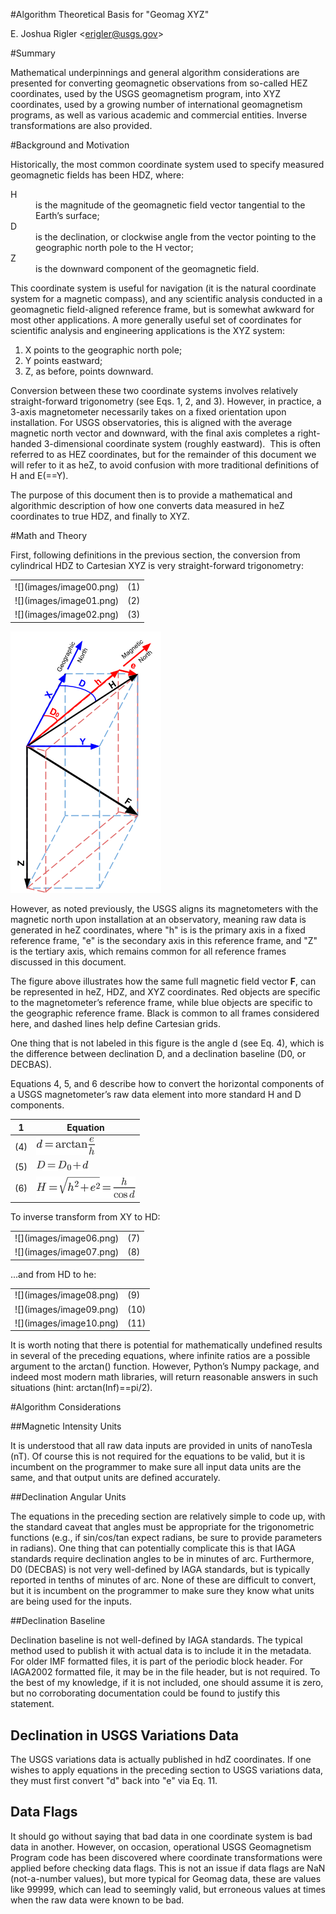 
#Algorithm Theoretical Basis for "Geomag XYZ"

E. Joshua Rigler &lt;[erigler@usgs.gov](mailto:erigler@usgs.gov)&gt;

#Summary

Mathematical underpinnings and general algorithm considerations are presented for converting geomagnetic observations from so-called HEZ coordinates, used by the USGS geomagnetism program, into XYZ coordinates, used by a growing number of international geomagnetism programs, as well as various academic and commercial entities. Inverse transformations are also provided.

#Background and Motivation

Historically, the most common coordinate system used to specify measured geomagnetic fields has been HDZ, where:



<dl>
  <dt>H</dt>
    <dd>is the magnitude of the geomagnetic field vector tangential to the Earth&rsquo;s surface;</dd>
  <dt>D</dt>
    <dd> is the declination, or clockwise angle from the vector pointing to the geographic north pole to the H vector;</dd>
  <dt>Z</dt>
    <dd>is the downward component of the geomagnetic field.</dd>
</dl>



This coordinate system is useful for navigation (it is the natural coordinate system for a magnetic compass), and any scientific analysis conducted in a geomagnetic field-aligned reference frame, but is somewhat awkward for most other applications. A more generally useful set of coordinates for scientific analysis and engineering applications is the XYZ system:



1.  X points to the geographic north pole;
2.  Y points eastward;
3.  Z, as before, points downward.



Conversion between these two coordinate systems involves relatively straight-forward trigonometry (see Eqs. 1, 2, and 3). However, in practice, a 3-axis magnetometer necessarily takes on a fixed orientation upon installation. For USGS observatories, this is aligned with the average magnetic north vector and downward, with the final axis completes a right-handed 3-dimensional coordinate system (roughly eastward). &nbsp;This is often referred to as HEZ coordinates, but for the remainder of this document we will refer to it as heZ, to avoid confusion with more traditional definitions of H and E(==Y).


The purpose of this document then is to provide a mathematical and algorithmic description of how one converts data measured in heZ coordinates to true HDZ, and finally to XYZ.



#Math and Theory

First, following definitions in the previous section, the conversion from cylindrical HDZ to Cartesian XYZ is very straight-forward trigonometry:


[](#)[](#)<table cellpadding="0" cellspacing="0" class="c14">
<tbody>
  <tr>
    <td>![](images/image00.png)</td>
    <td >(1)</td>
  </tr>
  <tr>
    <td>![](images/image01.png)</td>
    <td>(2)</td>
  </tr>
  <tr class="c5">
    <td>![](images/image02.png)</td>
    <td>(3)</td>
  </tr>
</tbody>
</table>

<span style="overflow: hidden; display: inline-block; margin: 0.00px 0.00px; border: 0.00px solid #000000; transform: rotate(0.00rad) translateZ(0px); -webkit-transform: rotate(0.00rad) translateZ(0px); width: 243.38px; height: 418.50px;">![](images/image11.png)</span>


However, as noted previously, the USGS aligns its magnetometers with the magnetic north upon installation at an observatory, meaning raw data is generated in heZ coordinates, where "h" is is the primary axis in a fixed reference frame, "e" is the secondary axis in this reference frame, and "Z" is the tertiary axis, which remains common for all reference frames discussed in this document.


The figure above illustrates how the same full magnetic field vector **F**, can be represented in heZ, HDZ, and XYZ coordinates. Red objects are specific to the magnetometer&rsquo;s reference frame, while blue objects are specific to the geographic reference frame. Black is common to all frames considered here, and dashed lines help define Cartesian grids.



One thing that is not labeled in this figure is the angle d (see Eq. 4), which is the difference between declination D, and a declination baseline (D0, or DECBAS).


Equations 4, 5, and 6 describe how to convert the horizontal components of a USGS magnetometer&rsquo;s raw data element into more standard H and D components.

 1 |Equation
---|-----------------------
|(4)|![](images/image03.png)
|(5)|![](images/image04.png)
|(6)|![](images/image05.png)



To inverse transform from XY to HD:

[](#)[](#)<table>
  <tbody>
    <tr>
      <td>![](images/image06.png)</td>
      <td>(7)</td>
    </tr>
    <tr>
      <td>![](images/image07.png)</td>
      <td>(8)</td>
    </tr>
  </tbody>
</table>


...and from HD to he:

[](#)[](#)<table>
  <tbody>
    <tr>
      <td>![](images/image08.png)</td>
      <td>(9)</td>
    </tr>
    <tr>
      <td>![](images/image09.png)</td>
      <td>(10)</td>
    </tr>
    <tr>
      <td>![](images/image10.png)</td>
      <td>(11)</td>
    </tr>
  </tbody>
</table>


It is worth noting that there is potential for mathematically undefined results in several of the preceding equations, where infinite ratios are a possible argument to the arctan() function. However, Python&rsquo;s Numpy package, and indeed most modern math libraries, will return reasonable answers in such situations (hint: arctan(Inf)==pi/2).


#Algorithm&nbsp;Considerations

##Magnetic Intensity Units

It is understood that all raw data inputs are provided in units of nanoTesla (nT). Of course this is not required for the equations to be valid, but it is incumbent on the programmer to make sure all input data units are the same, and that output units are defined accurately.

##Declination Angular Units

The equations in the preceding section are relatively simple to code up, with the standard caveat that angles must be appropriate for the trigonometric functions (e.g., if sin/cos/tan expect radians, be sure to provide parameters in radians). One thing that can potentially complicate this is that IAGA standards require declination angles to be in minutes of arc. Furthermore, D0&nbsp;(DECBAS)&nbsp;is not very well-defined by IAGA standards, but is typically reported in tenths of minutes of arc. None of these are difficult to convert, but it is incumbent on the programmer to make sure they know what units are being used for the inputs.

##Declination Baseline

Declination baseline is not well-defined by IAGA standards. The typical method used to publish it with actual data is to include it in the metadata. For older IMF formatted files, it is part of the periodic block header. For IAGA2002 formatted file, it may&nbsp;be in the file header, but is not required. To the best of my knowledge, if it is not included, one should assume it is zero, but no corroborating documentation could be found to justify this statement.

## Declination in USGS Variations Data

The&nbsp;USGS variations data is actually published in hdZ coordinates. If one wishes to apply equations in the preceding section to USGS variations data, they must first convert "d" back into "e" via Eq. 11.

## Data Flags

It should go without saying that bad data in one coordinate system is bad data in another. However, on occasion, operational USGS Geomagnetism Program code has been discovered where coordinate transformations were applied before&nbsp;checking data flags. This is not an issue if data flags are NaN (not-a-number values), but more typical for Geomag data, these are values like 99999, which can lead to seemingly valid, but erroneous values at times when the raw data were known to be bad.
